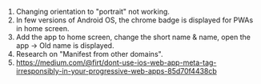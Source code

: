 1. Changing orientation to "portrait" not working.
2. In few versions of Android OS, the chrome badge is displayed for PWAs in home screen.
3. Add the app to home screen, change the short name & name, open the app -> Old name is displayed.
4. Research on "Manifest from other domains".
5. https://medium.com/@firt/dont-use-ios-web-app-meta-tag-irresponsibly-in-your-progressive-web-apps-85d70f4438cb